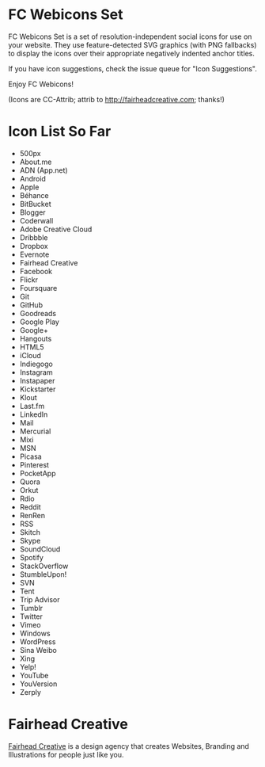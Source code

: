 FC Webicons Set
=====================

FC Webicons Set is a set of resolution-independent social icons for use on your website. They use feature-detected SVG graphics (with PNG fallbacks) to display the icons over their appropriate negatively indented anchor titles.

If you have icon suggestions, check the issue queue for "Icon Suggestions".

Enjoy FC Webicons!

(Icons are CC-Attrib; attrib to http://fairheadcreative.com; thanks!)


Icon List So Far
=================

* 500px
* About.me
* ADN (App.net)
* Android
* Apple
* Béhance
* BitBucket
* Blogger
* Coderwall
* Adobe Creative Cloud
* Dribbble
* Dropbox
* Evernote
* Fairhead Creative
* Facebook
* Flickr
* Foursquare
* Git
* GitHub
* Goodreads
* Google Play
* Google+
* Hangouts
* HTML5
* iCloud
* Indiegogo
* Instagram
* Instapaper
* Kickstarter
* Klout
* Last.fm
* LinkedIn
* Mail
* Mercurial
* Mixi
* MSN
* Picasa
* Pinterest
* PocketApp
* Quora
* Orkut
* Rdio
* Reddit
* RenRen
* RSS
* Skitch
* Skype
* SoundCloud
* Spotify
* StackOverflow
* StumbleUpon!
* SVN
* Tent
* Trip Advisor
* Tumblr
* Twitter
* Vimeo
* Windows
* WordPress
* Sina Weibo
* Xing
* Yelp!
* YouTube
* YouVersion
* Zerply


Fairhead Creative
=================

[Fairhead Creative](http://fairheadcreative.com) is a design agency that creates Websites, Branding and Illustrations for people just like you.
